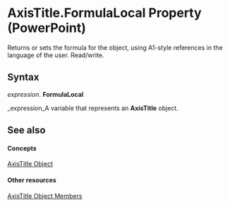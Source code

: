 
# AxisTitle.FormulaLocal Property (PowerPoint)

Returns or sets the formula for the object, using A1-style references in the language of the user. Read/write.


## Syntax

 _expression_. **FormulaLocal**

 _expression_A variable that represents an  **AxisTitle** object.


## See also


#### Concepts


 [AxisTitle Object](8eddc95c-2353-43fa-c055-ee76de28009d.md)
#### Other resources


 [AxisTitle Object Members](c84af08f-e8bd-5dd3-fe52-60fc321d693f.md)
